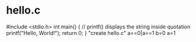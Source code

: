 # hello.c
#include <stdio.h>
int main() {
   // printf() displays the string inside quotation
   printf("Hello, World!");
   return 0;
}
"create hello.c"
a==0|a==1
b=0
a=1
